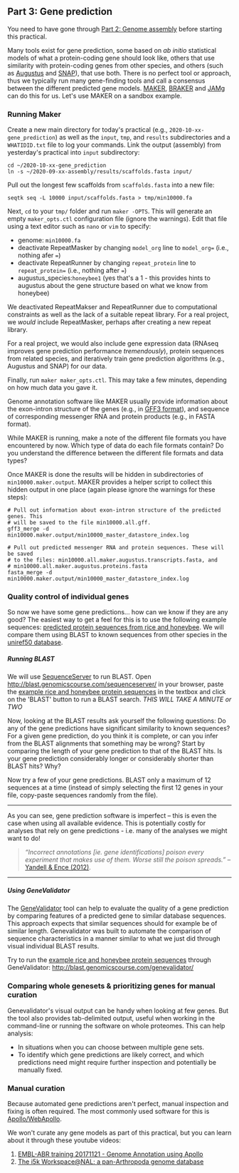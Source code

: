 ## Part 3: Gene prediction

You need to have gone through [Part 2: Genome assembly](assembly) before starting this practical.

Many tools exist for gene prediction, some based on *ab initio* statistical models of what a protein-coding gene should look like, others that use similarity with protein-coding genes from other species, and others (such as [Augustus](http://bioinf.uni-greifswald.de/augustus/) and [SNAP](https://github.com/KorfLab/SNAP)), that use both. There is no perfect tool or approach, thus we typically run many gene-finding tools and call a consensus between the different predicted gene models. [MAKER](http://www.yandell-lab.org/software/maker.html), [BRAKER](https://github.com/Gaius-Augustus/BRAKER) and [JAMg](https://github.com/genomecuration/JAMg) can do this for us. Let's use MAKER on a sandbox example.

### Running Maker

Create a new main directory for today's practical (e.g., `2020-10-xx-gene_prediction`) as well as the `input`, `tmp`, and `results` subdirectories and a `WHATIDID.txt` file to log your commands. Link the output (assembly) from yesterday's practical into `input` subdirectory:

```
cd ~/2020-10-xx-gene_prediction
ln -s ~/2020-09-xx-assembly/results/scaffolds.fasta input/
```

Pull out the longest few scaffolds from `scaffolds.fasta` into a new file:

```
seqtk seq -L 10000 input/scaffolds.fasta > tmp/min10000.fa
```

Next, `cd` to your `tmp/` folder and run `maker -OPTS`. This will generate an empty `maker_opts.ctl` configuration file (ignore the warnings). Edit that file using a text editor such as `nano` or `vim` to specify:
  * genome: `min10000.fa`
  * deactivate RepeatMasker by changing `model_org` line to `model_org=` (i.e., nothing afer `=`)
  * deactivate RepeatRunner by changing `repeat_protein` line to `repeat_protein=` (i.e., nothing after `=`)
  * augustus_species:`honeybee1` (yes that's a 1 -  this provides hints to augustus about the gene structure based on what we know from honeybee)


We deactivated RepeatMakser and RepeatRunner due to computational constraints as well as the lack of a suitable repeat library. For a real project, we *would* include RepeatMasker, perhaps after creating a new repeat library.

For a real project, we would also include gene expression data (RNAseq improves gene prediction performance *tremendously*), protein sequences from related species, and iteratively train gene prediction algorithms (e.g., Augustus and SNAP) for our data.

Finally, run `maker maker_opts.ctl`. This may take a few minutes, depending on how much data you gave it.

Genome annotation software like MAKER usually provide information about the exon-intron structure of the genes (e.g., in [GFF3 format](https://github.com/The-Sequence-Ontology/Specifications/blob/master/gff3.md)), and sequence of corresponding messenger RNA and protein products (e.g., in FASTA format).

While MAKER is running, make a note of the different file formats you have encountered by now. Which type of data do each file formats contain? Do you understand the difference between the different file formats and data types?

Once MAKER is done the results will be hidden in subdirectories of `min10000.maker.output`. MAKER provides a helper script to collect this hidden output in one place (again please ignore the warnings for these steps):

```
# Pull out information about exon-intron structure of the predicted genes. This
# will be saved to the file min10000.all.gff.
gff3_merge -d min10000.maker.output/min10000_master_datastore_index.log

# Pull out predicted messenger RNA and protein sequences. These will be saved
# to the files: min10000.all.maker.augustus.transcripts.fasta, and
# min10000.all.maker.augustus.proteins.fasta
fasta_merge -d min10000.maker.output/min10000_master_datastore_index.log
```

### Quality control of individual genes

So now we have some gene predictions... how can we know if they are any good? The easiest way to get a feel for this is to use the following example sequences: [predicted protein sequences from rice and honeybee](predictions.fa.txt). We will compare them using BLAST to known sequences from other species in the [uniref50 database](https://www.ncbi.nlm.nih.gov/pmc/articles/PMC4375400/).

##### Running BLAST

We will use [SequenceServer](https://doi.org/10.1093/molbev/msz185) to run BLAST. Open http://blast.genomicscourse.com/sequenceserver/ in your browser, paste the [example rice and honeybee protein sequences](predictions.fa.txt) in the textbox and click on the 'BLAST' button to run a BLAST search. *THIS WILL TAKE A MINUTE or TWO*

Now, looking at the BLAST results ask yourself the following questions: Do any of the gene predictions have significant similarity to known sequences? For a given gene prediction, do you think it is complete, or can you infer from the BLAST alignments that something may be wrong? Start by comparing the length of your gene prediction to that of the BLAST hits. Is your gene prediction considerably longer or considerably shorter than BLAST hits? Why?

Now try a few of your gene predictions. BLAST only a maximum of 12 sequences at a time (instead of simply selecting the first 12 genes in your file, copy-paste sequences randomly from the file).

---

As you can see, gene prediction software is imperfect – this is even the case when using all available evidence. This is potentially costly for analyses that rely on gene predictions - i.e. many of the analyses we might want to do!

> *“Incorrect annotations [ie. gene identifications] poison every experiment that makes use of them. Worse still the poison spreads.”* – [Yandell & Ence (2012)](http://www.ncbi.nlm.nih.gov/pubmed/22510764).

---

##### Using GeneValidator

The [GeneValidator](http://bioinformatics.oxfordjournals.org/content/32/10/1559.long) tool can help to evaluate the quality of a gene prediction by comparing features of a predicted gene to similar database sequences. This approach expects that similar sequences should for example be of similar length. Genevalidator was built to automate the comparison of sequence characteristics in a manner similar to what we just did through visual individual BLAST results.

Try to run the [example rice and honeybee protein sequences](predictions.fa.txt) through GeneValidator: http://blast.genomicscourse.com/genevalidator/


### Comparing whole genesets & prioritizing genes for manual curation

Genevalidator's visual output can be handy when looking at few genes. But the tool also provides tab-delimited output, useful when working in the command-line or running the software on whole proteomes. This can help analysis:
  * In situations when you can choose between multiple gene sets.
  * To identify which gene predictions are likely correct, and which predictions need might require further inspection and potentially be manually fixed.

### Manual curation

Because automated gene predictions aren't perfect, manual inspection and fixing is often required. The most commonly used software for this is [Apollo/WebApollo](http://genomearchitect.org/).

We won't curate any gene models as part of this practical, but you can learn about it through these youtube videos:

1. [EMBL-ABR training 20171121 - Genome Annotation using Apollo](https://youtu.be/Wec7ZlXykQc)
2. [The i5k Workspace@NAL: a pan-Arthropoda genome database](https://youtu.be/HYo2RQa4BUI?t=865)